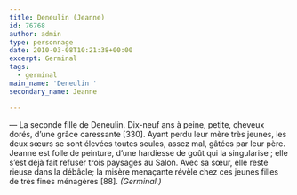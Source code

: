 ```yaml
---
title: Deneulin (Jeanne)
id: 76768
author: admin
type: personnage
date: 2010-03-08T10:21:38+00:00
excerpt: Germinal
tags:
  - germinal
main_name: 'Deneulin '
secondary_name: Jeanne

---
```

— La seconde fille de Deneulin. Dix-neuf ans à peine, petite, cheveux dorés, d&rsquo;une grâce caressante [330]. Ayant perdu leur mère très jeunes, les deux sœurs se sont élevées toutes seules, assez mal, gâtées par leur père. Jeanne est folle de peinture, d&rsquo;une hardiesse de goût qui la singularise ; elle s&rsquo;est déjà fait refuser trois paysages au Salon. Avec sa sœur, elle reste rieuse dans la débâcle; la misère menaçante révèle chez ces jeunes filles de très fines ménagères [88]. _(Germinal.)_